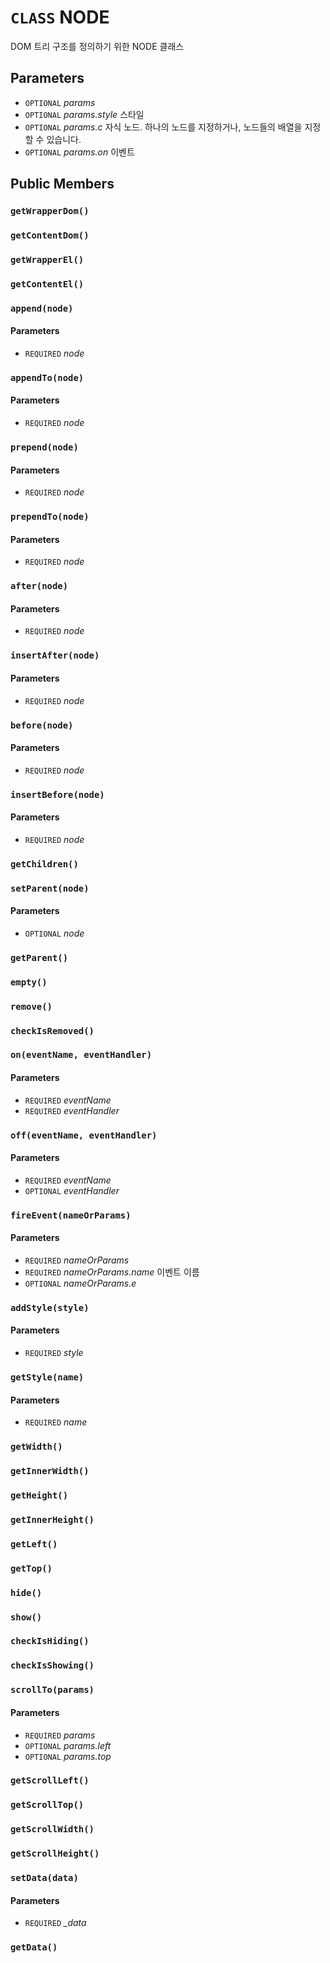 # `CLASS` NODE
DOM 트리 구조를 정의하기 위한 NODE 클래스

## Parameters
* `OPTIONAL` *params*
* `OPTIONAL` *params.style* 스타일
* `OPTIONAL` *params.c* 자식 노드. 하나의 노드를 지정하거나, 노드들의 배열을 지정할 수 있습니다.
* `OPTIONAL` *params.on* 이벤트

## Public Members

### `getWrapperDom()`

### `getContentDom()`

### `getWrapperEl()`

### `getContentEl()`

### `append(node)`
#### Parameters
* `REQUIRED` *node*

### `appendTo(node)`
#### Parameters
* `REQUIRED` *node*

### `prepend(node)`
#### Parameters
* `REQUIRED` *node*

### `prependTo(node)`
#### Parameters
* `REQUIRED` *node*

### `after(node)`
#### Parameters
* `REQUIRED` *node*

### `insertAfter(node)`
#### Parameters
* `REQUIRED` *node*

### `before(node)`
#### Parameters
* `REQUIRED` *node*

### `insertBefore(node)`
#### Parameters
* `REQUIRED` *node*

### `getChildren()`

### `setParent(node)`
#### Parameters
* `OPTIONAL` *node*

### `getParent()`

### `empty()`

### `remove()`

### `checkIsRemoved()`

### `on(eventName, eventHandler)`
#### Parameters
* `REQUIRED` *eventName*
* `REQUIRED` *eventHandler*

### `off(eventName, eventHandler)`
#### Parameters
* `REQUIRED` *eventName*
* `OPTIONAL` *eventHandler*

### `fireEvent(nameOrParams)`
#### Parameters
* `REQUIRED` *nameOrParams*
* `REQUIRED` *nameOrParams.name* 이벤트 이름
* `OPTIONAL` *nameOrParams.e*

### `addStyle(style)`
#### Parameters
* `REQUIRED` *style*

### `getStyle(name)`
#### Parameters
* `REQUIRED` *name*

### `getWidth()`

### `getInnerWidth()`

### `getHeight()`

### `getInnerHeight()`

### `getLeft()`

### `getTop()`

### `hide()`

### `show()`

### `checkIsHiding()`

### `checkIsShowing()`

### `scrollTo(params)`
#### Parameters
* `REQUIRED` *params*
* `OPTIONAL` *params.left*
* `OPTIONAL` *params.top*

### `getScrollLeft()`

### `getScrollTop()`

### `getScrollWidth()`

### `getScrollHeight()`

### `setData(data)`
#### Parameters
* `REQUIRED` *_data*

### `getData()`

